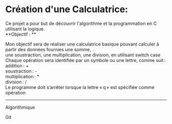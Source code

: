# Création d'une Calculatrice:  
Ce projet a pour but de découvrir l'algorithme et la programmation en C utilisant la logique.  
**Objectif : **  

Mon objectif sera de réaliser une calculatrice basique pouvant calculer à partir des données fournies une somme,  
une soustraction, une multiplication, une division, en utilisant switch case  
Chaque opération sera identifiée par un symbole ou une lettre, comme suit :  
addition : +   
soustraction : -   
multiplication : *   
division : /   
Le programme doit s’arrêter lorsque la lettre « q » est spécifiée comme opération  

 ***
Algorithmique  

Git  
